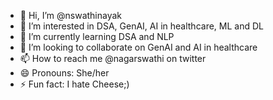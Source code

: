 - 👋 Hi, I’m @nswathinayak
- 👀 I’m interested in DSA, GenAI, AI in healthcare, ML and DL
- 🌱 I’m currently learning DSA and NLP
- 💞️ I’m looking to collaborate on GenAI and AI in healthcare
- 📫 How to reach me @nagarswathi on twitter
- 😄 Pronouns: She/her
- ⚡ Fun fact: I hate Cheese;)

<!---
nswathinayak/nswathinayak is a ✨ special ✨ repository because its `README.md` (this file) appears on your GitHub profile.
You can click the Preview link to take a look at your changes.
--->
